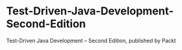 # Test-Driven-Java-Development-Second-Edition
Test-Driven Java Development – Second Edition, published by Packt
